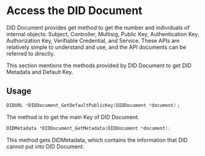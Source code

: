 # Access the DID Document

DID Document provides get method to get the number and individuals of internal objects: Subject, Controller, Multisig, Public Key, Authentication Key, Authorization Key, Verifiable Credential, and Service. These APIs are relatively simple to understand and use, and the API documents can be referred to directly.

This section mentions the methods provided by DID Document to get DID Metadata and Default Key.

## Usage

```c
DIDURL *DIDDocument_GetDefaultPublicKey(DIDDocument *document)；
```

The method is to get the main Key of DID Document.

```c
DIDMetadata *DIDDocument_GetMetadata(DIDDocument *document);
```

This method gets DIDMetadata, which contains the information that DID cannot put into DID Document.

```c
```
